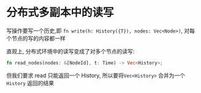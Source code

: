 
# 分布式多副本中的读写


写操作要写一个历史,即 `fn write(h: History({T}), nodes: Vec<Node>)`, 对每个节点的写的内容都一样

直观上, 分布式环境中的读写变成了对多个节点的读写:
```rust
fn read_nodes(nodes: &[NodeId], t: Time) -> Vec<History>;
```

但我们要求 read 只能返回一个 History, 所以要将`Vec<History>` 合并为一个`History`
返回的结果